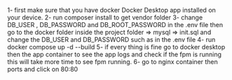 1- first make sure that you have docker Docker Desktop app installed on your device.
2- run composer install to get vendor folder
3- change DB_USER , DB_PASSWORD and DB_ROOT_PASSWORD in the .env file then go to the docker   folder inside the project folder => mysql => init.sql  and change the DB_USER and DB_PASSWORD   such as in the .env file
4- run docker compose up -d --build
5- if every thing is fine go to docker desktop then the app container to see the app logs and check if the fpm is running this will take more time to see fpm running.
6- go to nginx container then ports and click on 80:80